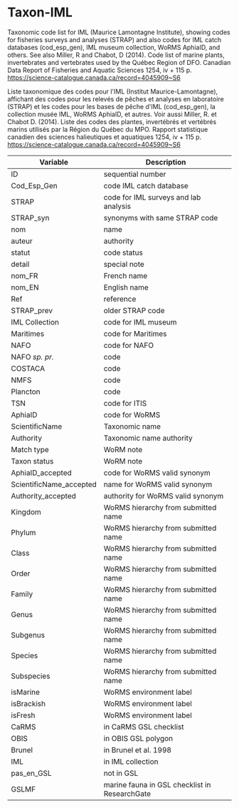 # Taxon-IML
Taxonomic code list for IML (Maurice Lamontagne Institute), showing codes for fisheries surveys and analyses (STRAP) and also codes for IML catch databases (cod_esp_gen), IML museum collection, WoRMS AphiaID, and others. See also Miller, R and Chabot, D (2014). Code list of marine plants, invertebrates and vertebrates used by the Québec Region of DFO. Canadian Data Report of Fisheries and Aquatic Sciences 1254, iv + 115 p. https://science-catalogue.canada.ca/record=4045909~S6

Liste taxonomique des codes pour l'IML (Institut Maurice-Lamontagne), affichant des codes pour les relevés de pêches et analyses en laboratoire (STRAP) et les codes pour les bases de pêche d'IML (cod_esp_gen), la collection musée IML, WoRMS AphiaID, et autres. Voir aussi Miller, R. et Chabot D. (2014). Liste des codes des plantes, invertébrés et vertébrés marins utilisés par la Région du Québec du MPO. Rapport statistique canadien des sciences halieutiques et aquatiques 1254, iv + 115 p. https://science-catalogue.canada.ca/record=4045909~S6

|Variable |Description |
| --- | --- |
|ID|sequential number|
|Cod_Esp_Gen|code IML catch database|
|STRAP|code for IML surveys and lab analysis|
|STRAP_syn|synonyms with same STRAP code|
|nom|name|
|auteur|authority|
|statut|code status|
|detail|special note|
|nom_FR|French name|
|nom_EN|English name|
|Ref|reference|
|STRAP_prev|older STRAP code|
|IML Collection|code for IML museum|
|Maritimes|code for Maritimes|
|NAFO|code for NAFO|
|NAFO _sp. pr._|code|
|COSTACA|code|
|NMFS|code|
|Plancton|code|
|TSN|code for ITIS
|AphiaID|code for WoRMS|
|ScientificName|Taxonomic name|
|Authority|Taxonomic name authority|
|Match type|WoRM note|
|Taxon status|WoRM note|
|AphiaID_accepted|code for WoRMS valid synonym|
|ScientificName_accepted|name for WoRMS valid synonym|
|Authority_accepted|authority for WoRMS valid synonym|
|Kingdom|WoRMS hierarchy from submitted name|
|Phylum|WoRMS hierarchy from submitted name|
|Class|WoRMS hierarchy from submitted name|
|Order|WoRMS hierarchy from submitted name|
|Family|WoRMS hierarchy from submitted name|
|Genus|WoRMS hierarchy from submitted name|
|Subgenus|WoRMS hierarchy from submitted name|
|Species|WoRMS hierarchy from submitted name|
|Subspecies|WoRMS hierarchy from submitted name|
|isMarine|WoRMS environment label|
|isBrackish|WoRMS environment label|
|isFresh|WoRMS environment label|
|CaRMS|in CaRMS GSL checklist|
|OBIS|in OBIS GSL polygon|
|Brunel|in Brunel et al. 1998|
|IML|in IML collection|
|pas_en_GSL|not in GSL|
|GSLMF|marine fauna in GSL checklist in ResearchGate|
